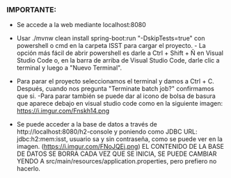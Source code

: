 ### IMPORTANTE:

- Se accede a la web mediante localhost:8080

- Usar  ./mvnw clean install spring-boot:run "-DskipTests=true" con powershell o cmd en la carpeta ISST para cargar el proyecto. - La opción más fácil de abrir powershell es darle a Ctrl + Shift + Ñ en Visual Studio Code o, en la barra de arriba de Visual Studio Code, darle clic a terminal y luego a "Nuevo Terminal".

- Para parar el proyecto seleccionamos el terminal y damos a Ctrl + C. Después, cuando nos pregunta "Terminate batch job?" confirmamos que si.
-Para parar también se puede dar al icono de bolsa de basura que aparece debajo en visual studio code como en la siguiente imagen:
 https://i.imgur.com/Fnskh14.png

- Se puede acceder a la base de datos a través de http://localhost:8080/h2-console y poniendo como JDBC URL: jdbc:h2:mem:isst, usuario sa y sin contraseña, como se puede ver en la imagen. (https://i.imgur.com/FNoJQEj.png) EL CONTENIDO DE LA BASE DE DATOS SE BORRA CADA VEZ QUE SE INICIA, SE PUEDE CAMBIAR YENDO A src/main/resources/application.properties, pero prefiero no hacerlo.